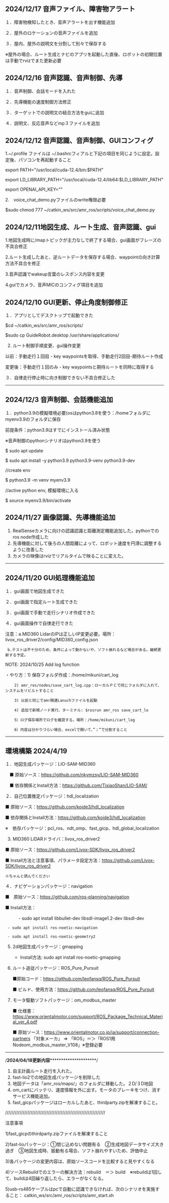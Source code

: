 2024/12/17 音声ファイル、障害物アラート
--------------------------------------------------------------------------------------------------
１．障害物検知したとき、音声アラートを出す機能追加

２．屋外のロケーションの音声ファイルを追加

３．屋内、屋外の説明文を分割して別々で保存する

※屋外の場合、ルート生成とナビのアプリを起動した直後、ロボットの初期位置は手動でrvizでまた更新必要

2024/12/16 音声認識、音声制御、先導
---------------------------------------------------------------------------------------------------
１．音声制御、会話モードを入れた

２．先導機能の速度制御方法修正

３．ターゲットでの説明文の結合方法をguiに追加

４．説明文、反応音声などmp３ファイルを追加

2024/12/12 音声認識、音声制御、GUIコンフィグ
-------------------------------------------------------------------------------------------------
1.~/.profile ファイルは ~/.bashrcフィアルと下記の項目を同じように設定。設定後、パソコンを再起動すること

export PATH="/usr/local/cuda-12.4/bin:$PATH"

export LD_LIBRARY_PATH="/usr/local/cuda-12.4/lib64:$LD_LIBRARY_PATH"

export OPENAI_API_KEY=""

2.　voice_chat_demo.pyファイルのwrite権限必要

$sudo chmod 777 ~/catkin_ws/src/amr_ros/scripts/voice_chat_demo.py

2024/12/11地図生成、ルート生成、音声認識、gui
--------------------------------------------------------------------------------------------------
1.地図生成時に/mapトピックが主力なしで終了する場合、gui画面がフレーズの不具合修正

2.ルート生成したあと、逆ルートデータを保存する場合、waypointの向き計算方法不具合を修正

3.音声認識でwakeup言葉のレスポンス内容を変更

4.guiでカメラ、音声MICのコンフィグ項目を追加

2024/12/10 GUI更新、停止角度制御修正
--------------------------------------------------------------------------------------------------
１．アプリとしてデスクトップで起動できた

$cd ~/catkin_ws/src/amr_ros/scripts/

$sudo cp GuideRobot.desktop /usr/share/applications/

2. ルート制御手順変更、gui操作変更
   
以前：手動走行１回目 - key waypointsを取得、手動走行2回目-期待ルート作成

変更後：手動走行１回のみ - key waypointsと期待ルートを同時に取得する

３．自律走行停止時に向き制御できない不具合修正した
***************************************************************************************************
2024/12/3 音声制御、会話機能追加
-----------------------------------------------------------------------------------------------------
１．python3.9の模擬環境必要(osはpython3.8を使う：/homeフォルダにmyenv3.9のフォルダに保存

前提条件：python3.9はすでにインストール済み状態

※音声制御のpythonシナリオはpython3.9を使う

$ sudo apt update

$ sudo apt install -y python3.9 python3.9-venv python3.9-dev

//create env

$ python3.9 -m venv myenv3.9

//active python env, 模擬環境に入る

$ source myenv3.9/bin/activate

2024/11/27 画像認識、先導機能追加
----------------------------------------------------------------------------------------------------
1. RealSenseカメラに向けの認識認識と距離測定機能追加した。pythonでのros node作成した
2. 先導機能に対して後ろの人間距離によって、ロボット速度を円滑に調整するように改善した
3. カメラの映像はrvizでリアルタイムで映ることに変えた。
********************************************************************************************************
2024/11/20 GUI処理機能追加
--------------------------------------------------------------------------------------------------------
１．gui画面で地図生成できた

２．gui画面で指定ルート生成できた

３．gui画面で手動で走行シナリオ作成できた

４．gui画面操作で自律走行できた

注意：a.MID360 LidarのIPは正しいIP変更必要。場所：livox_ros_driver2/config/MID360_config.json

     b.テストは不十分のため、条件によって動かないや、ソフト崩れるなど場合がある。継続更新する予定。

NOTE: 2024/10/25 Add log function

・やり方：1) 保存フォルダ作成：/home/mikuni/cart_log

        2) amr_ros/nodes/save_cart_log.cpp：ローカルＰＣで同じフォルダに入れて、システムをリビルトすること
        
        3) 以前と同じでamr関連Lanuchファイルを起動
        
        4) 追加で新規ノード実行、ターミナル: $rosrun amr_ros save_cart_lo
        
        5）ログ保存場所でログを確認する。場所：/home/mikuni/cart_log
        
        6）内容は分かりづらい場合、excelで開いて、”；”で分割すること

**************************************************************************************************************
環境構築 2024/4/19
-------------------------------------------------------------------------------------------------------------
１．地図生成パッケージ：LIO-SAM-MID360

　■ 原始ソース：https://github.com/nkymzsy/LIO-SAM-MID360
 
　■ 依存関係とInstall方法：https://github.com/TixiaoShan/LIO-SAM/
 
２．自己位置推定パッケージ：hdl_localization

  ■ 原始ソース：https://github.com/koide3/hdl_localization
  
  ■ 依存関係とInstall方法：https://github.com/koide3/hdl_localization
  
  ※　依存パッケージ：pcl_ros、ndt_omp、fast_gicp、hdl_global_localization
  
3. MID360 LiDARドライバ：livox_ros_driver2
   
  ■ 原始ソース：https://github.com/Livox-SDK/livox_ros_driver2

  ■ Install方法と注意事項、パラメータ設定方法：https://github.com/Livox-SDK/livox_ros_driver2
  
    ※ちゃんと読んでください
    
４．ナビゲーションパッケージ：navigation

  ■　原始ソース：https://github.com/ros-planning/navigation
  
  ■ Install方法：
  
　　　- sudo apt install libbullet-dev libsdl-image1.2-dev libsdl-dev
   
     - sudo apt install ros-noetic-navigation
     
     - sudo apt install ros-noetic-geometry2
     
5. 2d地図生成パッケージ：gmapping
   
   - Install方法: sudo apt install ros-noetic-gmapping
     
6. ルート追従パッケージ：ROS_Pure_Pursuit
   
   ■原始コード：https://github.com/leofansq/ROS_Pure_Pursuit
   
   ■ ビルド、使用方法：https://github.com/leofansq/ROS_Pure_Pursuit
   
7. モータ駆動ソフトパッケージ：om_modbus_master
    
   ■ 仕様書：https://www.orientalmotor.com/support/ROS_Package_Technical_Material_ver_4.pdf

   ■ 原始ソース：https://www.orientalmotor.co.jp/ja/support/connection-partners
   「対象メーカ」 => 「ROS」＝＞「ROS1用Nodeom_modbus_master_V108」※登録必要 
**************************************************************************************************************
/************2024/04/18**更新内容*******************************/
1. 自主計画ルート走行を入れた。
2. fast-lio2での地図生成パッケージを削除した
3. 地図データは「amr_ros/maps/」のフォルダに移動した。２D/３D地図
4. om_cartにバッテリ、速度情報を外に出す。モータのブレーキをつけ、消すサービス機能追加。
5. fast_gicpパッケージはローカルしたあと、thirdparty.zipを解凍すること。
   
///////////////////////////////////////////////////////////////

注意事項

1)fast_gicpのthirdparty.zipファイルを解凍すること

2)fast-lioパッケージ：①閉じ込めない問題有る　②生成地図データサイズ大き過ぎ　③地図生成時、振動有る場合、ソフト崩れやすいため、評価中止

3)各パッケージの変更内容は、原始ソースコードを比較すると見やすくなる

4)ソースRebuildでのエラーの解決方法：rebuild　＝＞ build　※rebuildは1回して、buildは4回繰り返したら、エラーがなくなる。

5)usb-rs485ケーブルはpcで自動に認識できなければ、次のシナリオを実施すること： catkin_ws/src/amr_ros/scripts/amr_start.sh
